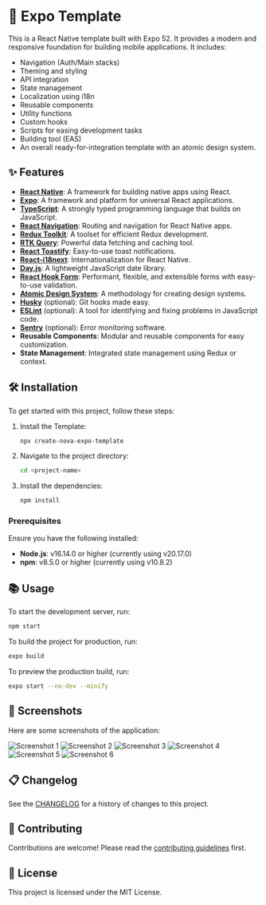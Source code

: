 # 🚀 **Expo Template**

This is a React Native template built with Expo 52. It provides a modern and responsive foundation for building mobile applications. It includes:

- Navigation (Auth/Main stacks)
- Theming and styling
- API integration
- State management
- Localization using i18n
- Reusable components
- Utility functions
- Custom hooks
- Scripts for easing development tasks
- Building tool (EAS)
- An overall ready-for-integration template with an atomic design system.

## ✨ Features

- **[React Native](https://reactnative.dev/)**: A framework for building native apps using React.
- **[Expo](https://expo.dev/)**: A framework and platform for universal React applications.
- **[TypeScript](https://www.typescriptlang.org/)**: A strongly typed programming language that builds on JavaScript.
- **[React Navigation](https://reactnavigation.org/)**: Routing and navigation for React Native apps.
- **[Redux Toolkit](https://redux-toolkit.js.org/)**: A toolset for efficient Redux development.
- **[RTK Query](https://redux-toolkit.js.org/rtk-query/overview)**: Powerful data fetching and caching tool.
- **[React Toastify](https://fkhadra.github.io/react-toastify/)**: Easy-to-use toast notifications.
- **[React-i18next](https://react.i18next.com/)**: Internationalization for React Native.
- **[Day.js](https://day.js.org/)**: A lightweight JavaScript date library.
- **[React Hook Form](https://react-hook-form.com/)**: Performant, flexible, and extensible forms with easy-to-use validation.
- **[Atomic Design System](https://bradfrost.com/blog/post/atomic-web-design/)**: A methodology for creating design systems.
- **[Husky](https://typicode.github.io/husky/)** (optional): Git hooks made easy.
- **[ESLint](https://eslint.org/)** (optional): A tool for identifying and fixing problems in JavaScript code.
- **[Sentry](https://sentry.io/)** (optional): Error monitoring software.
- **Reusable Components**: Modular and reusable components for easy customization.
- **State Management**: Integrated state management using Redux or context.

## 🛠️ Installation

To get started with this project, follow these steps:

1. Install the Template:
   ```bash
   npx create-nova-expo-template
   ```
2. Navigate to the project directory:
   ```bash
   cd <project-name>
   ```
3. Install the dependencies:

   ```bash
   npm install
   ```

### Prerequisites

Ensure you have the following installed:

- **Node.js**: v16.14.0 or higher (currently using v20.17.0)
- **npm**: v8.5.0 or higher (currently using v10.8.2)

## 📚 Usage

To start the development server, run:

```bash
npm start
```

To build the project for production, run:

```bash
expo build
```

To preview the production build, run:

```bash
expo start --no-dev --minify
```

## 📸 Screenshots

Here are some screenshots of the application:

![Screenshot 1](screenshots/landing.jpg)
![Screenshot 2](screenshots/login.jpg)
![Screenshot 3](screenshots/app.jpg)
![Screenshot 4](screenshots/modal.jpg)
![Screenshot 5](screenshots/actionsheet.jpg)
![Screenshot 6](screenshots/darkmode.jpg)

## 📋 Changelog

See the [CHANGELOG](CHANGELOG.md) for a history of changes to this project.

## 🤝 Contributing

Contributions are welcome! Please read the [contributing guidelines](CONTRIBUTING.md) first.

## 📄 License

This project is licensed under the MIT License.
